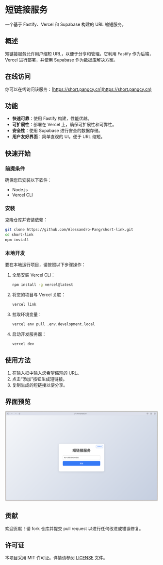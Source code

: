 <!--
 * @Author: zi.yang
 * @Date: 2024-12-11 19:24:33
 * @LastEditors: zi.yang
 * @LastEditTime: 2025-04-09 10:56:39
 * @Description: 
 * @FilePath: /short-link/README.md
-->
# 短链接服务

一个基于 Fastify、Vercel 和 Supabase 构建的 URL 缩短服务。

## 概述

短链接服务允许用户缩短 URL，以便于分享和管理。它利用 Fastify 作为后端，Vercel 进行部署，并使用 Supabase 作为数据库解决方案。

## 在线访问

你可以在线访问该服务：[https://short.pangcy.cn](https://short.pangcy.cn)

## 功能

- **快速可靠**：使用 Fastify 构建，性能优越。
- **可扩展性**：部署在 Vercel 上，确保可扩展性和可靠性。
- **安全性**：使用 Supabase 进行安全的数据存储。
- **用户友好界面**：简单直观的 UI，便于 URL 缩短。

## 快速开始

### 前提条件

确保您已安装以下软件：

- Node.js
- Vercel CLI

### 安装

克隆仓库并安装依赖：

```bash
git clone https://github.com/Alessandro-Pang/short-link.git
cd short-link
npm install
```

### 本地开发

要在本地运行项目，请按照以下步骤操作：

1. 全局安装 Vercel CLI：

   ```bash
   npm install -g vercel@latest
   ```

2. 将您的项目与 Vercel 关联：

   ```bash
   vercel link
   ```

3. 拉取环境变量：

   ```bash
   vercel env pull .env.development.local
   ```

4. 启动开发服务器：

   ```bash
   vercel dev
   ```

## 使用方法

1. 在输入框中输入您希望缩短的 URL。
2. 点击“添加”按钮生成短链接。
3. 复制生成的短链接以便分享。

## 界面预览

![预览](./readme/image.png)

## 贡献

欢迎贡献！请 fork 仓库并提交 pull request 以进行任何改进或错误修复。

## 许可证

本项目采用 MIT 许可证。详情请参阅 [LICENSE](./LICENSE) 文件。
